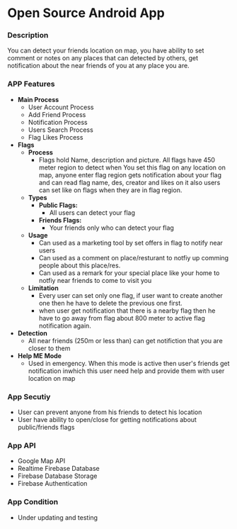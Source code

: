 <h1>Open Source Android App</h1>

<h3>Description</h3>

  <p>You can detect your friends location on map, you have ability to set comment or notes on any places that can detected by others, get notification about the near friends of you at any place you are.</p>

<h3>APP Features</h3>
<ul>
	<li>
		<b>Main Process</b>
		<ul>
			<li>User Account Process</li>
			<li>Add Friend Process</li>
			<li>Notification Process</li>
			<li>Users Search Process</li>
			<li>Flag Likes Process</li>
		</ul>
	</li>
	<li>
		<b>
			Flags
		</b>
		<ul>
			<li>
				<b>
					Process
				</b>
				<ul>
					<li>
						Flags hold Name, description and picture. All flags have 450 meter region to detect when You set this flag on any location on map, anyone enter flag region gets notification about your flag and can read flag name, des, creator and likes on it also users can set like on flags when they are in flag region.
					</li>
				</ul>
			</li>
			<li>
				<b>
					Types
				</b>
				<ul>
					<li>
						<b>
							Public Flags:
						</b>
						<ul>
							<li>
								All users can detect your flag
							</li>
						</ul>       
					</li>
					<li>
						<b>
							Friends Flags:
						</b>
						<ul>
							<li>
								Your friends only who can detect your flag
							</li>
						</ul>           
					</li>
				</ul>
			</li>  
			<li>
				<b>
					Usage
				</b>
				<ul>
					<li>Can used as a marketing tool by set offers in flag to notify near users</li>
					<li>Can used as a comment on place/resturant to notfiy up comming people about this place/res.</li>
					<li>Can used as a remark for your special place like your home to notfiy near friends to come to visit you</li>
				</ul>
			</li>
			<li>
				<b>
					Limitation
				</b>
				<ul>
				  <li>Every user can set only one flag, if user want to create another one then he have to delete the previous one first.</li>
				  <li>when user get notification that there is a nearby flag then he have to go away from flag about 800 meter to active flag notification again.</li>
				</ul>
			</li>
		</ul>	
	</li>
	<li>
		<b>Detection</b>
    <ul><li>All near friends (250m or less than) can get notifiction that you are closer to them</li></ul>
	</li>
	<li>
	<b>Help ME Mode</b>
		<ul><li>Used in emergency. When this mode is active then user's friends get notification inwhich this user need help and provide them with user location on map</ul></li>
	</li>
</ul> 

<h3>App Secutiy</h3>
<ul>
	<li>User can prevent anyone from his friends to detect his location</li>
	<li>User have ability to open/close for getting notifications about public/friends flags</li>
</ul>


<h3>App API</h3>

<ul>
	<li>Google Map API</li>
	<li>Realtime Firebase Database</li>
	<li>Firebase Database Storage</li>
	<li>Firebase Authentication</li>
</ul>

<h3>App Condition</h3>

<ul><li>Under updating and testing</li></ul>
